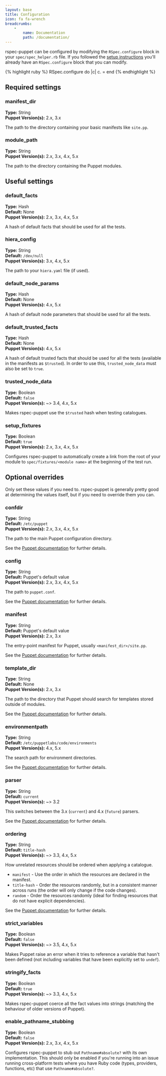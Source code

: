 ```yaml
---
layout: base
title: Configuration
icon: fa fa-wrench
breadcrumbs:
    -
        name: Documentation
        path: /documentation/
---
```

rspec-puppet can be configured by modifying the `RSpec.configure` block in your
`spec/spec_helper.rb` file. If you followed the [setup instructions](/setup/)
you'll already have an `RSpec.configure` block that you can modify.

{% highlight ruby %}
RSpec.configure do |c|
  c.<config option> = <value>
end
{% endhighlight %}

## Required settings
### manifest\_dir
**Type:** String<br />
**Puppet Version(s):** 2.x, 3.x

The path to the directory containing your basic manifests like `site.pp`.

### module\_path
**Type:** String<br />
**Puppet Version(s):** 2.x, 3.x, 4.x, 5.x

The path to the directory containing the Puppet modules.

## Useful settings
### default\_facts
**Type:** Hash<br />
**Default:** None<br />
**Puppet Version(s):** 2.x, 3.x, 4.x, 5.x

A hash of default facts that should be used for all the tests.

### hiera\_config
**Type:** String<br />
**Default:** `/dev/null`<br />
**Puppet Version(s):** 3.x, 4.x, 5.x

The path to your `hiera.yaml` file (if used).

### default\_node\_params
**Type:** Hash<br />
**Default:** None<br />
**Puppet Version(s):** 4.x, 5.x

A hash of default node parameters that should be used for all the tests.

### default\_trusted\_facts
**Type:** Hash<br />
**Default:** None<br />
**Puppet Version(s):** 4.x, 5.x

A hash of default trusted facts that should be used for all the tests
(available in the manifests as `$trusted`). In order to use this,
`trusted_node_data` must also be set to `true`.

### trusted\_node\_data
**Type:** Boolean<br />
**Default:** `false`<br />
**Puppet Version(s):** ~> 3.4, 4.x, 5.x

Makes rspec-puppet use the `$trusted` hash when testing catalogues.

### setup\_fixtures
**Type:** Boolean<br />
**Default:** `true`<br />
**Puppet Version(s):** 2.x, 3.x, 4.x, 5.x

Configures rspec-puppet to automatically create a link from the root of your
module to `spec/fixtures/<module name>` at the beginning of the test run.

## Optional overrides
Only set these values if you need to. rspec-puppet is generally pretty good at
determining the values itself, but if you need to override them you can.

### confdir
**Type:** String<br />
**Default:** `/etc/puppet`<br />
**Puppet Version(s):** 2.x, 3.x, 4.x, 5.x

The path to the main Puppet configuration directory.

See the [Puppet
documentation](https://docs.puppet.com/puppet/latest/configuration.html#confdir)
for further details.

### config
**Type:** String<br />
**Default:** Puppet's default value<br />
**Puppet Version(s):** 2.x, 3.x, 4.x, 5.x

The path to `puppet.conf`.

See the [Puppet documentation](https://docs.puppet.com/puppet/latest/configuration.html#config)
for further details.

### manifest
**Type:** String<br />
**Default:** Puppet's default value<br />
**Puppet Version(s):** 2.x, 3.x

The entry-point manifest for Puppet, usually `<manifest_dir>/site.pp`.

See the [Puppet
documentation](https://docs.puppet.com/puppet/latest/configuration.html#manifest)
for further details.

### template\_dir
**Type**: String<br />
**Default:** None<br />
**Puppet Version(s):** 2.x, 3.x

The path to the directory that Puppet should search for templates stored
outside of modules.

See the [Puppet
documentation](https://docs.puppet.com/puppet/3.8/deprecated_settings.html#templatedir)
for further details.

### environmentpath
**Type:** String<br />
**Default:** `/etc/puppetlabs/code/environments`<br />
**Puppet Version(s):** 4.x, 5.x

The search path for environment directories.

See the [Puppet
documentation](https://docs.puppet.com/puppet/latest/configuration.html#environmentpath)
for further details.

### parser
**Type:** String<br />
**Default:** `current`<br />
**Puppet Version(s):** ~> 3.2

This switches between the 3.x (`current`) and 4.x (`future`) parsers.

See the [Puppet
documentation](https://docs.puppet.com/puppet/3.8/deprecated_settings.html#parser)
for further details.

### ordering
**Type:** String<br />
**Default:** `title-hash`<br />
**Puppet Version(s):** ~> 3.3, 4.x, 5.x

How unrelated resources should be ordered when applying a catalogue.
 * `manifest` - Use the order in which the resources are declared in the
   manifest.
 * `title-hash` - Order the resources randomly, but in a consistent manner
   across runs (the order will only change if the code changes).
 * `random` - Order the resources randomly (ideal for finding resources that
   do not have explicit dependencies).

See the [Puppet
documentation](https://docs.puppet.com/puppet/latest/configuration.html#ordering)
for further details.

### strict\_variables
**Type:** Boolean<br />
**Default:** `false`<br />
**Puppet Version(s):** ~> 3.5, 4.x, 5.x

Makes Puppet raise an error when it tries to reference a variable that hasn't
been defined (not including variables that have been explicitly set to
`undef`).

### stringify\_facts
**Type:** Boolean<br />
**Default:** `true`<br />
**Puppet Version(s):** ~> 3.3, 4.x, 5.x

Makes rspec-puppet coerce all the fact values into strings (matching the
behaviour of older versions of Puppet).

### enable\_pathname\_stubbing
**Type:** Boolean<br />
**Default:** `false`<br />
**Puppet Version(s):** 2.x, 3.x, 4.x, 5.x

Configures rspec-puppet to stub out `Pathname#absolute?` with its own
implementation. This should only be enabled if you're running into an issue
running cross-platform tests where you have Ruby code (types, providers,
functions, etc) that use `Pathname#absolute?`.
